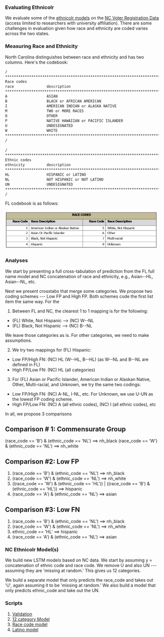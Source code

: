 ### Evaluating Ethnicolr

We evaluate some of the [ethnicolr models](https://github.com/appeler/ethnicolr) on the [NC Voter Registration Data](https://dataverse.harvard.edu/dataset.xhtml?persistentId=doi:10.7910/DVN/NEFUBN) (access limited to researchers with university affiliation). There are some challenges in evaluation given how race and ethnicity are coded varies across the two states.

### Measuring Race and Ethnicity

North Carolina distinguishes between race and ethnicity and has two columns. Here's the codebook:

```
/ ***************************************************************************
Race codes
race               description
*******************************************************************************
A                  ASIAN
B                  BLACK or AFRICAN AMERICAN
I                  AMERICAN INDIAN or ALASKA NATIVE
M                  TWO or MORE RACES
O                  OTHER
P                  NATIVE HAWAIIAN or PACIFIC ISLANDER
U                  UNDESIGNATED
W                  WHITE
*************************************************************************** /

/ ***************************************************************************
Ethnic codes
ethnicity          description
*******************************************************************************
HL                 HISPANIC or LATINO
NL                 NOT HISPANIC or NOT LATINO
UN                 UNDESIGNATED
*************************************************************************** /
```

FL codebook is as follows:

![](img/fl_race_code.png)

### Analyses

We start by presenting a full cross-tabulation of prediction from the FL full name model and NC concatenation of race and ethnicity, e.g., Asian--HL, Asian--NL, etc.

Next we present crosstabs that merge some categories. We propose two coding schemes --- Low FP and High FP. Both schemes code the first list item the same way. For the

1. Between FL and NC, the clearest 1 to 1 mapping is for the following:
  * (FL) White, Not Hispanic --> (NC) W--NL
  * (FL) Black, Not Hispanic --> (NC) B--NL

  We leave those categories as is. For other categories, we need to make assumptions.

2. We try two mappings for (FL) Hispanic:
  * Low FP/High FN: (NC) HL (W--HL, B--HL) (as W--NL and B--NL are defined in FL)
  * High FP/Low FN: (NC) HL (all categories)

3. For (FL) Asian or Pacific Islander, American Indian or Alaskan Native, Other, Multi-racial, and Unknown, we try the same two codings:
  * Low FP/High FN: (NC) A-NL, I-NL, etc. For Unknown, we use U-UN as the lowest FP coding scheme.
  * High FP/Low FN: (NC) A (all ethnic codes), (NC) I (all ethnic codes), etc

In all, we propose 3 comparisons

Comparison # 1: Commensurate Group
--------------------------

(race_code == 'B') & (ethnic_code == 'NL') ==> nh_black
(race_code == 'W') & (ethnic_code == 'NL') ==> nh_white

Comparison #2: Low FP
------------------------

1. (race_code == 'B') & (ethnic_code == 'NL') ==> nh_black
2. (race_code == 'W') & (ethnic_code == 'NL') ==> nh_white
3. ((race_code == 'W') & (ethnic_code == 'HL')) | ((race_code == 'B') & (ethnic_code == 'HL')) ==> hispanic
4. (race_code == 'A') & (ethnic_code == 'NL') ==> asian

Comparison #3: Low FN
-----------------------
1. (race_code == 'B') & (ethnic_code == 'NL') ==> nh_black
2. (race_code == 'W') & (ethnic_code == 'NL') ==> nh_white
3. ethnic_code == 'HL' ==> hispanic
4. (race_code == 'A')  & (ethnic_code == 'NL') ==> asian

### NC Ethnicolr Model(s)

We build new LSTM models based on NC data. We start by assuming y = concatenation of ethnic code and race code. We remove U and also UN --- assuming they are 'missing at random.' This gives us 12 categories.

We build a separate model that only predicts the race_code and takes out 'U', again assuming it to be 'missing at random.' We also build a model that only predicts ethnic_code and take out the UN.

### Scripts

1. [Validation](scripts/ethnicolr_nc_validation.ipynb)
2. [12 category Model](scripts/nc_12_cat_model.ipynb)
3. [Race code model](scripts/nc_race_code.ipynb)
4. [Latino model](scripts/nc_ethnic_code.ipynb)
